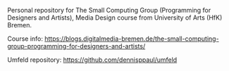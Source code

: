 Personal repository for The Small Computing Group (Programming for Designers and Artists), Media Design course from University of Arts (HfK) Bremen.

Course info:
https://blogs.digitalmedia-bremen.de/the-small-computing-group-programming-for-designers-and-artists/

Umfeld repository:
https://github.com/dennisppaul/umfeld